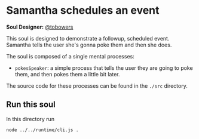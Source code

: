# Samantha schedules an event

**Soul Designer:** [@tobowers](https://github.com/tobowers)

This soul is designed to demonstrate a followup, scheduled event. Samantha tells the user she's gonna poke them and then she does.

The soul is composed of a single mental processes:
- `pokesSpeaker`: a simple process that tells the user they are going to poke them, and then pokes them a little bit later.

The source code for these processes can be found in the `./src` directory.

## Run this soul

In this directory run

```bash
node ../../runtime/cli.js .
```